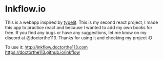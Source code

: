# Inkflow.io

This is a webapp inspired by [typelit](https://www.typelit.io/). This is my
second react project, I made this app to practice react and because I wanted to
add my own books for free. If you find any bugs or have any suggestions, let me
know on my discord at @doctorthe113. Thanks for using it and checking my project
:D

To use it: http://inkflow.doctorthe113.com
https://doctorthe113.github.io/inkflow
